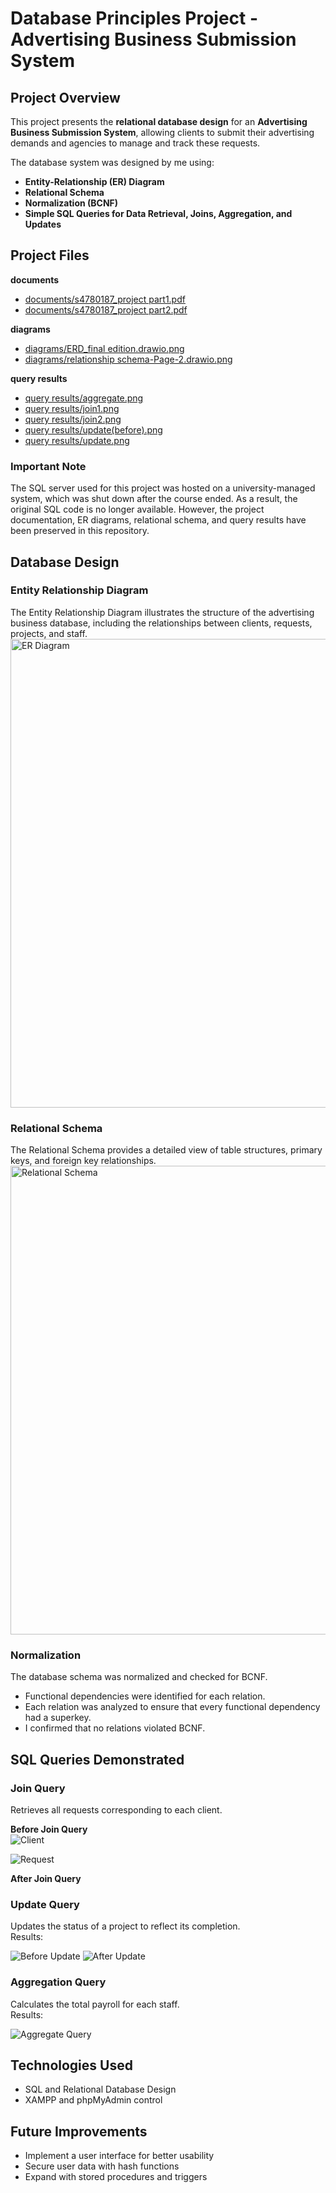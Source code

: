 # Database Principles Project - Advertising Business Submission System

## Project Overview
This project presents the **relational database design** for an **Advertising Business Submission System**, allowing clients to submit their advertising demands and agencies to manage and track these requests.

The database system was designed by me using:
- **Entity-Relationship (ER) Diagram**
- **Relational Schema**
- **Normalization (BCNF)**
- **Simple SQL Queries for Data Retrieval, Joins, Aggregation, and Updates**

## Project Files

**documents**
- [documents/s4780187_project part1.pdf](documents/s4780187_project%20part1.pdf)
- [documents/s4780187_project part2.pdf](documents/s4780187_project%20part2.pdf)

**diagrams**
- [diagrams/ERD_final edition.drawio.png](diagrams/ERD_final%20edition.drawio.png)
- [diagrams/relationship schema-Page-2.drawio.png](diagrams/relationship%20schema-Page-2.drawio.png)

**query results**
- [query results/aggregate.png](query%20results/aggregate.png)
- [query results/join1.png](query%20results/join1.png)
- [query results/join2.png](query%20results/join2.png)
- [query results/update(before).png](query%20results/update(before).png)
- [query results/update.png](query%20results/update.png)


### Important Note  
The SQL server used for this project was hosted on a university-managed system, which was shut down after the course ended. As a result, the original SQL code is no longer available. However, the project documentation, ER diagrams, relational schema, and query results have been preserved in this repository.


## Database Design

### Entity Relationship Diagram
The Entity Relationship Diagram illustrates the structure of the advertising business database, including the relationships between clients, requests, projects, and staff.  
<img src="diagrams/ERD_final edition.drawio.png" alt="ER Diagram" width="750">

### Relational Schema
The Relational Schema provides a detailed view of table structures, primary keys, and foreign key relationships.  
<img src="diagrams/relationship%20schema-Page-2.drawio.png" alt="Relational Schema" width="750">

### Normalization
The database schema was normalized and checked for BCNF.
- Functional dependencies were identified for each relation.
- Each relation was analyzed to ensure that every functional dependency had a superkey.
- I confirmed that no relations violated BCNF.


## SQL Queries Demonstrated

### Join Query   
Retrieves all requests corresponding to each client.

**Before Join Query**  
![Client](query%20results/join1.png)
  
![Request](query%20results/join2.png)

**After Join Query**  

### Update Query
Updates the status of a project to reflect its completion.  
Results:

![Before Update](query%20results/update(before).png)
![After Update](query%20results/update.png)  

### Aggregation Query
Calculates the total payroll for each staff.  
Results:

![Aggregate Query](query%20results/aggregate.png)


## Technologies Used
- SQL and Relational Database Design
- XAMPP and phpMyAdmin control


## Future Improvements
- Implement a user interface for better usability
- Secure user data with hash functions
- Expand with stored procedures and triggers
